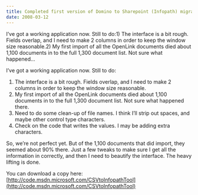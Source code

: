 ```yaml
---
title: Completed first version of Domino to Sharepoint (Infopath) migration tool
date: 2008-03-12
---
```


I’ve got a working application now. Still to do:1) The interface is a bit rough. Fields overlap, and I need to make 2 columns in order to keep the window size reasonable.2) My first import of all the OpenLink documents died about 1,100 documents in to the full 1,300 document list. Not sure what happened…


<!-- end -->

I’ve got a working application now. Still to do:  
1) The interface is a bit rough. Fields overlap, and I need to make 2 columns in order to keep the window size reasonable.  
2) My first import of all the OpenLink documents died about 1,100 documents in to the full 1,300 document list. Not sure what happened there.  
3) Need to do some clean-up of file names. I think I’ll strip out spaces, and maybe other control type characters.  
4) Check on the code that writes the values. I may be adding extra characters.

So, we’re not perfect yet. But of the 1,100 documents that did import, they seemed about 90% there. Just a few tweaks to make sure I get all the information in correctly, and then I need to beautify the interface. The heavy lifting is done.

You can download a copy here: [http://code.msdn.microsoft.com/CSVtoInfopathTool](http://code.msdn.microsoft.com/CSVtoInfopathTool)

